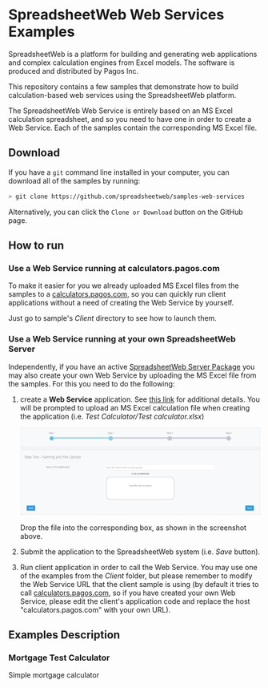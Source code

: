 # SpreadsheetWeb Web Services Examples

SpreadsheetWeb is a platform for building and generating web applications and complex calculation engines from Excel models. The software is produced and distributed by Pagos Inc.

This repository contains a few samples that demonstrate how to build calculation-based web services using the SpreadsheetWeb platform. 

The SpreadsheetWeb Web Service is entirely based on an MS Excel calculation spreadsheet, and so you need to have one in order to create a Web Service. Each of the samples contain the corresponding MS Excel file.

## Download

If you have a `git` command line installed in your computer, you can download all of the samples by running:

```bash
> git clone https://github.com/spreadsheetweb/samples-web-services
```

Alternatively, you can click the `Clone or Download` button on the GitHub page.

## How to run

### Use a Web Service running at calculators.pagos.com

To make it easier for you we already uploaded MS Excel files from the samples to a [calculators.pagos.com](https://calculators.pagos.com), so you can quickly run client applications without a need of creating the Web Service by yourself. 

Just go to sample's *Client* directory to see how to launch them.
   
### Use a Web Service running at your own SpreadsheetWeb Server

Independently, if you have an active [SpreadsheetWeb Server Package](https://www.spreadsheetweb.com/server-pricing/) you may also create your own Web Service by uploading the MS Excel file from the samples. For this you need to do the following:

1. create a **Web Service** application. See [this link](https://pagosinc.atlassian.net/wiki/spaces/SSWEB/pages/35333/Web+Services) for additional details. You will be prompted to upload an MS Excel calculation file when creating the application (i.e. *Test Calculator/Test calculator.xlsx*)
 
    ![ApplicationUpload](Images/DropFile.png)

    Drop the file into the corresponding box, as shown in the screenshot above.

2. Submit the application to the SpreadsheetWeb system (i.e. *Save* button).
4. Run client application in order to call the Web Service. You may use one of the examples from the *Client* folder, but please remember to modify the Web Service URL that the client sample is using (by default it tries to call [calculators.pagos.com](https://calculators.pagos.com), so if you have created your own Web Service, please edit the client's application code and replace the host "calculators.pagos.com" with your own URL).



## Examples Description

### Mortgage Test Calculator

Simple mortgage calculator